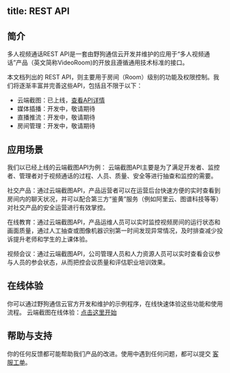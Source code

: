 title: REST API
---



## 简介

多人视频通话REST API是一套由野狗通信云开发并维护的应用于“多人视频通话”产品（英文简称VideoRoom)的开放且遵循通用技术标准的接口。

本文档列出的 REST API，则主要用于房间（Room）级别的功能及权限控制。我们将逐渐丰富并完善这些API，包括且不限于以下：
- 云端截图：已上线，[查看API详情](https://docs.wilddog.com/conference/REST/api/snapshot.html)
- 媒体插播：开发中，敬请期待
- 直播推流：开发中，敬请期待
- 房间管理：开发中，敬请期待


## 应用场景

我们以已经上线的云端截图API为例：
云端截图API主要是为了满足开发者、监控者、管理者对于视频通话的过程、人员、质量、安全等进行抽查和监控的需要。

社交产品：通过云端截图API，产品运营者可以在运营后台快速方便的实时查看到房间内的聊天状况，并可以配合第三方“鉴黄”服务（例如阿里云、图谱科技等等）对社交产品的安全运营进行有效掌控。

在线教育：通过云端截图API，产品运维人员可以实时监控视频房间的运行状态和画面质量，通过人工抽查或图像机器识别第一时间发现异常情况，及时排查减少投诉提升老师和学生的上课体验。

视频会议：通过云端截图API，公司管理人员和人力资源人员可以实时查看会议参与人员的参会状态，从而把控会议质量和评估职业培训效果。


## 在线体验

你可以通过野狗通信云官方开发和维护的示例程序，在线快速体验这些功能和使用流程。
云端截图在线体验：[点击这里开始](https://www.wilddog.com/demo/videoroom-snapshot)


## 帮助与支持

你的任何反馈都可能帮助我们产品的改进。使用中遇到任何问题，都可以提交 [客服工单](https://wilddog.kf5.com/user/login/?_ga=1.87552923.207002905.1448960317)。
